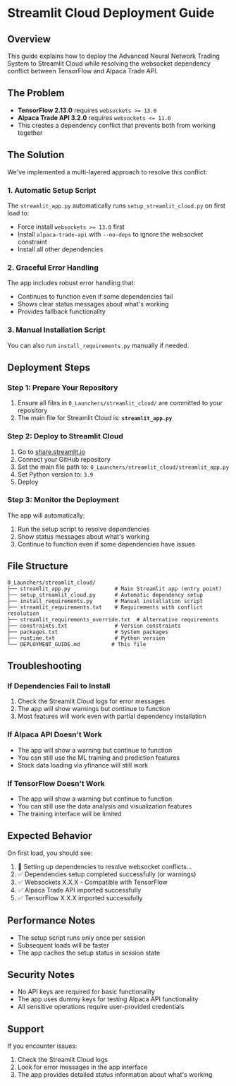 # Streamlit Cloud Deployment Guide

## Overview
This guide explains how to deploy the Advanced Neural Network Trading System to Streamlit Cloud while resolving the websocket dependency conflict between TensorFlow and Alpaca Trade API.

## The Problem
- **TensorFlow 2.13.0** requires `websockets >= 13.0`
- **Alpaca Trade API 3.2.0** requires `websockets <= 11.0`
- This creates a dependency conflict that prevents both from working together

## The Solution
We've implemented a multi-layered approach to resolve this conflict:

### 1. Automatic Setup Script
The `streamlit_app.py` automatically runs `setup_streamlit_cloud.py` on first load to:
- Force install `websockets >= 13.0` first
- Install `alpaca-trade-api` with `--no-deps` to ignore the websocket constraint
- Install all other dependencies

### 2. Graceful Error Handling
The app includes robust error handling that:
- Continues to function even if some dependencies fail
- Shows clear status messages about what's working
- Provides fallback functionality

### 3. Manual Installation Script
You can also run `install_requirements.py` manually if needed.

## Deployment Steps

### Step 1: Prepare Your Repository
1. Ensure all files in `0_Launchers/streamlit_cloud/` are committed to your repository
2. The main file for Streamlit Cloud is: **`streamlit_app.py`**

### Step 2: Deploy to Streamlit Cloud
1. Go to [share.streamlit.io](https://share.streamlit.io)
2. Connect your GitHub repository
3. Set the main file path to: `0_Launchers/streamlit_cloud/streamlit_app.py`
4. Set Python version to: `3.9`
5. Deploy

### Step 3: Monitor the Deployment
The app will automatically:
1. Run the setup script to resolve dependencies
2. Show status messages about what's working
3. Continue to function even if some dependencies have issues

## File Structure
```
0_Launchers/streamlit_cloud/
├── streamlit_app.py              # Main Streamlit app (entry point)
├── setup_streamlit_cloud.py      # Automatic dependency setup
├── install_requirements.py       # Manual installation script
├── streamlit_requirements.txt    # Requirements with conflict resolution
├── streamlit_requirements_override.txt  # Alternative requirements
├── constraints.txt               # Version constraints
├── packages.txt                  # System packages
├── runtime.txt                   # Python version
└── DEPLOYMENT_GUIDE.md          # This file
```

## Troubleshooting

### If Dependencies Fail to Install
1. Check the Streamlit Cloud logs for error messages
2. The app will show warnings but continue to function
3. Most features will work even with partial dependency installation

### If Alpaca API Doesn't Work
- The app will show a warning but continue to function
- You can still use the ML training and prediction features
- Stock data loading via yfinance will still work

### If TensorFlow Doesn't Work
- The app will show a warning but continue to function
- You can still use the data analysis and visualization features
- The training interface will be limited

## Expected Behavior
On first load, you should see:
1. 🔧 Setting up dependencies to resolve websocket conflicts...
2. ✅ Dependencies setup completed successfully (or warnings)
3. ✅ Websockets X.X.X - Compatible with TensorFlow
4. ✅ Alpaca Trade API imported successfully
5. ✅ TensorFlow X.X.X imported successfully

## Performance Notes
- The setup script runs only once per session
- Subsequent loads will be faster
- The app caches the setup status in session state

## Security Notes
- No API keys are required for basic functionality
- The app uses dummy keys for testing Alpaca API functionality
- All sensitive operations require user-provided credentials

## Support
If you encounter issues:
1. Check the Streamlit Cloud logs
2. Look for error messages in the app interface
3. The app provides detailed status information about what's working 